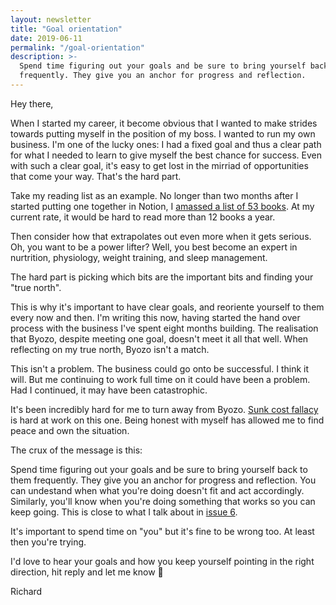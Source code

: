 ```yaml
---
layout: newsletter
title: "Goal orientation"
date: 2019-06-11
permalink: "/goal-orientation"
description: >-
  Spend time figuring out your goals and be sure to bring yourself back to them
  frequently. They give you an anchor for progress and reflection.
---
```


Hey there,

When I started my career, it become obvious that I wanted to make strides
towards putting myself in the position of my boss. I wanted to run my own
business. I'm one of the lucky ones: I had a fixed goal and thus a clear path
for what I needed to learn to give myself the best chance for success. Even with
such a clear goal, it's easy to get lost in the mirriad of opportunities that
come your way. That's the hard part.

Take my reading list as an example. No longer than two months after I started
putting one together in Notion, I
[amassed a list of 53 books](https://www.notion.so/rdjpalmer/b200fe78d5ec45d8aa9289f0a4acbe1c?v=fa637cb4c3da4ababca144a83bc9909d).
At my current rate, it would be hard to read more than 12 books a year.

Then consider how that extrapolates out even more when it gets serious. Oh, you
want to be a power lifter? Well, you best become an expert in nurtrition,
physiology, weight training, and sleep management.

The hard part is picking which bits are the important bits and finding your
"true north".

This is why it's important to have clear goals, and reoriente yourself to them
every now and then. I'm writing this now, having started the hand over process
with the business I've spent eight months building. The realisation that Byozo,
despite meeting one goal, doesn't meet it all that well. When reflecting on my
true north, Byozo isn't a match.

This isn't a problem. The business could go onto be successful. I think it will.
But me continuing to work full time on it could have been a problem. Had I
continued, it may have been catastrophic.

It's been incredibly hard for me to turn away from Byozo.
[Sunk cost fallacy](https://youarenotsosmart.com/2011/03/25/the-sunk-cost-fallacy/)
is hard at work on this one. Being honest with myself has allowed me to find
peace and own the situation.

The crux of the message is this:

Spend time figuring out your goals and be sure to bring yourself back to them
frequently. They give you an anchor for progress and reflection. You can
undestand when what you're doing doesn't fit and act accordingly. Similarly,
you'll know when you're doing something that works so you can keep going. This
is close to what I talk about in
[issue 6](https://mailchi.mp/rdjpalmer/issue-6-speaking-of-me).

It's important to spend time on "you" but it's fine to be wrong too. At least
then you're trying.

I'd love to hear your goals and how you keep yourself pointing in the right
direction, hit reply and let me know 🙏

Richard
